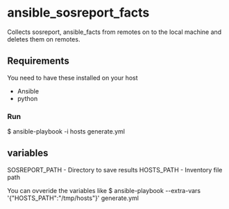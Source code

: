 # ansible_sosreport_facts
Collects sosreport, ansible_facts from remotes on to the local machine and deletes them on remotes.

## Requirements
You need to have these installed on your host
   - Ansible
   - python

### Run
$ ansible-playbook -i hosts generate.yml

## variables

SOSREPORT_PATH - Directory to save results
HOSTS_PATH - Inventory file path

You can ovveride the variables like
$ ansible-playbook --extra-vars '{"HOSTS_PATH":"/tmp/hosts"}' generate.yml
